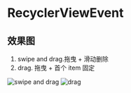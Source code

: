 # RecyclerViewEvent

## 效果图  

1. swipe and drag.拖曳 + 滑动删除
2. drag. 拖曳 + 首个 item 固定  

![swipe and drag](http://obbu6r1mi.bkt.clouddn.com/github/recyclerviewevent/recy_swipanddrag.gif?imageView2/2/w/300) ![drag](http://obbu6r1mi.bkt.clouddn.com/github/recyclerviewevent/recy_drag.gif?imageView2/2/w/300)  


